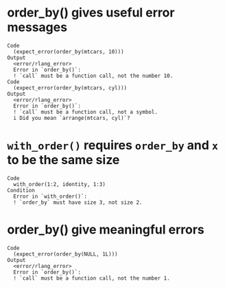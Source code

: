 # order_by() gives useful error messages

    Code
      (expect_error(order_by(mtcars, 10)))
    Output
      <error/rlang_error>
      Error in `order_by()`:
      ! `call` must be a function call, not the number 10.
    Code
      (expect_error(order_by(mtcars, cyl)))
    Output
      <error/rlang_error>
      Error in `order_by()`:
      ! `call` must be a function call, not a symbol.
      i Did you mean `arrange(mtcars, cyl)`?

# `with_order()` requires `order_by` and `x` to be the same size

    Code
      with_order(1:2, identity, 1:3)
    Condition
      Error in `with_order()`:
      ! `order_by` must have size 3, not size 2.

# order_by() give meaningful errors

    Code
      (expect_error(order_by(NULL, 1L)))
    Output
      <error/rlang_error>
      Error in `order_by()`:
      ! `call` must be a function call, not the number 1.


